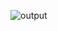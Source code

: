 ![output](https://user-images.githubusercontent.com/54674314/126042204-0e72b70a-9157-4786-bd1b-75df38d41c21.gif)